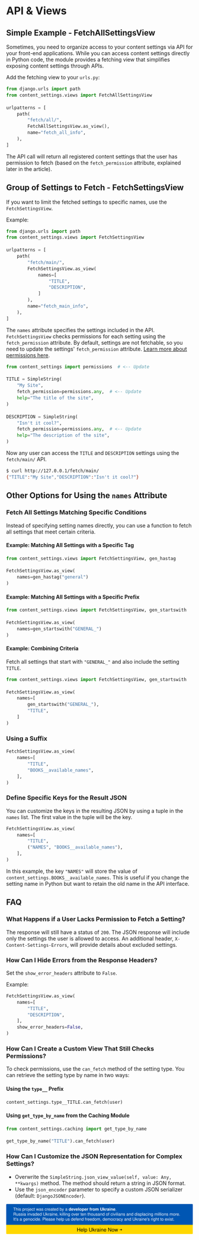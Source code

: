 # API & Views

## Simple Example - FetchAllSettingsView

Sometimes, you need to organize access to your content settings via API for your front-end applications. While you can access content settings directly in Python code, the module provides a fetching view that simplifies exposing content settings through APIs.

Add the fetching view to your `urls.py`:

```python
from django.urls import path
from content_settings.views import FetchAllSettingsView

urlpatterns = [
    path(
        "fetch/all/",
        FetchAllSettingsView.as_view(),
        name="fetch_all_info",
    ),
]
```

The API call will return all registered content settings that the user has permission to fetch (based on the `fetch_permission` attribute, explained later in the article).

## Group of Settings to Fetch - FetchSettingsView

If you want to limit the fetched settings to specific names, use the `FetchSettingsView`.

Example:

```python
from django.urls import path
from content_settings.views import FetchSettingsView

urlpatterns = [
    path(
        "fetch/main/",
        FetchSettingsView.as_view(
            names=[
                "TITLE",
                "DESCRIPTION",
            ]
        ),
        name="fetch_main_info",
    ),
]
```

The `names` attribute specifies the settings included in the API. `FetchSettingsView` checks permissions for each setting using the `fetch_permission` attribute. By default, settings are not fetchable, so you need to update the settings' `fetch_permission` attribute. [Learn more about permissions here](permissions.md).

```python
from content_settings import permissions  # <-- Update

TITLE = SimpleString(
    "My Site",
    fetch_permission=permissions.any,  # <-- Update
    help="The title of the site",
)

DESCRIPTION = SimpleString(
    "Isn't it cool?",
    fetch_permission=permissions.any,  # <-- Update
    help="The description of the site",
)
```

Now any user can access the `TITLE` and `DESCRIPTION` settings using the `fetch/main/` API.

```bash
$ curl http://127.0.0.1/fetch/main/
{"TITLE":"My Site","DESCRIPTION":"Isn't it cool?"}
```

## Other Options for Using the `names` Attribute

### Fetch All Settings Matching Specific Conditions

Instead of specifying setting names directly, you can use a function to fetch all settings that meet certain criteria.

#### Example: Matching All Settings with a Specific Tag

```python
from content_settings.views import FetchSettingsView, gen_hastag

FetchSettingsView.as_view(
    names=gen_hastag("general")
)
```

#### Example: Matching All Settings with a Specific Prefix

```python
from content_settings.views import FetchSettingsView, gen_startswith

FetchSettingsView.as_view(
    names=gen_startswith("GENERAL_")
)
```

#### Example: Combining Criteria

Fetch all settings that start with `"GENERAL_"` and also include the setting `TITLE`.

```python
from content_settings.views import FetchSettingsView, gen_startswith

FetchSettingsView.as_view(
    names=[
        gen_startswith("GENERAL_"),
        "TITLE",
    ]
)
```

### Using a Suffix

```python
FetchSettingsView.as_view(
    names=[
        "TITLE",
        "BOOKS__available_names",
    ],
)
```

### Define Specific Keys for the Result JSON

You can customize the keys in the resulting JSON by using a tuple in the `names` list. The first value in the tuple will be the key.

```python
FetchSettingsView.as_view(
    names=[
        "TITLE",
        ("NAMES", "BOOKS__available_names"),
    ],
)
```

In this example, the key `"NAMES"` will store the value of `content_settings.BOOKS__available_names`. This is useful if you change the setting name in Python but want to retain the old name in the API interface.

## FAQ

### What Happens if a User Lacks Permission to Fetch a Setting?

The response will still have a status of `200`. The JSON response will include only the settings the user is allowed to access. An additional header, `X-Content-Settings-Errors`, will provide details about excluded settings.

### How Can I Hide Errors from the Response Headers?

Set the `show_error_headers` attribute to `False`.

Example:

```python
FetchSettingsView.as_view(
    names=[
        "TITLE",
        "DESCRIPTION",
    ],
    show_error_headers=False,
)
```

### How Can I Create a Custom View That Still Checks Permissions?

To check permissions, use the `can_fetch` method of the setting type. You can retrieve the setting type by name in two ways:

#### Using the `type__` Prefix

```python
content_settings.type__TITLE.can_fetch(user)
```

#### Using `get_type_by_name` from the Caching Module

```python
from content_settings.caching import get_type_by_name

get_type_by_name("TITLE").can_fetch(user)
```

### How Can I Customize the JSON Representation for Complex Settings?

- Overwrite the `SimpleString.json_view_value(self, value: Any, **kwargs)` method. The method should return a string in JSON format.
- Use the `json_encoder` parameter to specify a custom JSON serializer (default: `DjangoJSONEncoder`).

[![Stand With Ukraine](https://raw.githubusercontent.com/vshymanskyy/StandWithUkraine/main/banner-direct-single.svg)](https://stand-with-ukraine.pp.ua)
